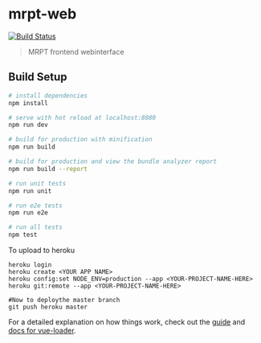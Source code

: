 # mrpt-web

[![Build Status](https://travis-ci.org/MRPT/mrpt-web-frontend.svg?branch=master)](https://travis-ci.org/MRPT/mrpt-web-frontend)

> MRPT frontend webinterface

## Build Setup

``` bash
# install dependencies
npm install

# serve with hot reload at localhost:8080
npm run dev

# build for production with minification
npm run build

# build for production and view the bundle analyzer report
npm run build --report

# run unit tests
npm run unit

# run e2e tests
npm run e2e

# run all tests
npm test
```

To upload to heroku
```
heroku login
heroku create <YOUR APP NAME>
heroku config:set NODE_ENV=production --app <YOUR-PROJECT-NAME-HERE>
heroku git:remote --app <YOUR-PROJECT-NAME-HERE>

#Now to deploythe master branch
git push heroku master
```

For a detailed explanation on how things work, check out the [guide](http://vuejs-templates.github.io/webpack/) and [docs for vue-loader](http://vuejs.github.io/vue-loader).
